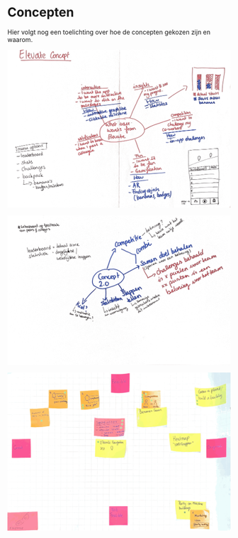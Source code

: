 # Concepten

Hier volgt nog een toelichting over hoe de concepten gekozen zijn en waarom.

![Afbeelding 137](../../../.gitbook/assets/scannable-document-3-on-8-jun-2019-at-20_18_54.png)

![Afbeelding 138](../../../.gitbook/assets/scannable-document-6-on-8-jun-2019-at-20_18_54.png)

![Afbeelding 80](../../../.gitbook/assets/scannable-document-on-10-may-2019-at-16_50_30.png)



